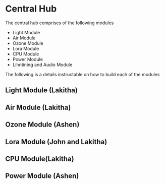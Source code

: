 # Central Hub 

The central hub comprises of the following modules
  - Light Module 
  - Air Module 
  - Ozone Module 
  - Lora Module 
  - CPU Module
  - Power Module
  - Lihntining and Audio Module
  
  The following is a details instructable on how to build each of the modules 
  
  ## Light Module (Lakitha)
  
  ## Air Module (Lakitha)
  
  ## Ozone Module (Ashen)
  
  
  ## Lora Module (John and Lakitha)
  
  ## CPU Module(Lakitha)
  
  ## Power Module (Ashen)
  
  
  
